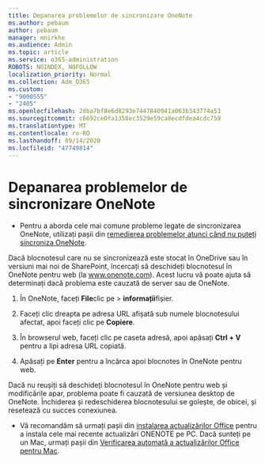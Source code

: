 ```yaml
---
title: Depanarea problemelor de sincronizare OneNote
ms.author: pebaum
author: pebaum
manager: mnirkhe
ms.audience: Admin
ms.topic: article
ms.service: o365-administration
ROBOTS: NOINDEX, NOFOLLOW
localization_priority: Normal
ms.collection: Adm_O365
ms.custom:
- "9000555"
- "2405"
ms.openlocfilehash: 2dba7bf8e6d8293e7447840941a063b343774a53
ms.sourcegitcommit: c6692ce0fa1358ec3529e59ca0ecdfdea4cdc759
ms.translationtype: MT
ms.contentlocale: ro-RO
ms.lasthandoff: 09/14/2020
ms.locfileid: "47749814"
---
```

# <a name="troubleshoot-onenote-sync-issues"></a>Depanarea problemelor de sincronizare OneNote

* Pentru a aborda cele mai comune probleme legate de sincronizarea OneNote, utilizați pașii din [remedierea problemelor atunci când nu puteți sincroniza OneNote](https://support.office.com/article/Fix-issues-when-you-can-t-sync-OneNote-299495ef-66d1-448f-90c1-b785a6968d45).

Dacă blocnotesul care nu se sincronizează este stocat în OneDrive sau în versiuni mai noi de SharePoint, încercați să deschideți blocnotesul în OneNote pentru web (la www.onenote.com). Acest lucru vă poate ajuta să determinați dacă problema este cauzată de server sau de OneNote.

1. În OneNote, faceți **File**clic pe  >  **informații**fișier.

2. Faceți clic dreapta pe adresa URL afișată sub numele blocnotesului afectat, apoi faceți clic pe **Copiere**.

3. În browserul web, faceți clic pe caseta adresă, apoi apăsați **Ctrl + V** pentru a lipi adresa URL copiată.

4. Apăsați pe **Enter** pentru a încărca apoi blocnotes în OneNote pentru web.

Dacă nu reușiți să deschideți blocnotesul în OneNote pentru web și modificările apar, problema poate fi cauzată de versiunea desktop de OneNote. Închiderea și redeschiderea blocnotesului se golește, de obicei, și resetează cu succes conexiunea.

* Vă recomandăm să urmați pașii din [instalarea actualizărilor Office](https://support.office.com/article/Install-Office-updates-2ab296f3-7f03-43a2-8e50-46de917611c5) pentru a instala cele mai recente actualizări ONENOTE pe PC. Dacă sunteți pe un Mac, urmați pașii din [Verificarea automată a actualizărilor Office pentru Mac](https://support.office.com/article/update-office-for-mac-automatically-bfd1e497-c24d-4754-92ab-910a4074d7c1).